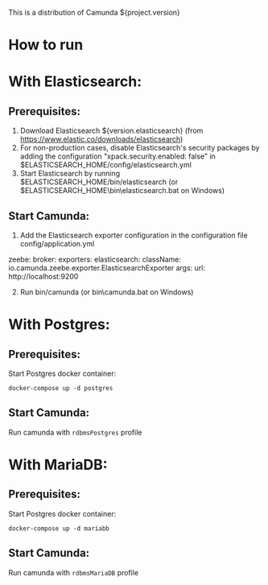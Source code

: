 This is a distribution of Camunda ${project.version}

How to run
==========

# With Elasticsearch:

## Prerequisites:

1. Download Elasticsearch ${version.elasticsearch} (from https://www.elastic.co/downloads/elasticsearch)
2. For non-production cases, disable Elasticsearch's security packages by adding the configuration "xpack.security.enabled: false" in $ELASTICSEARCH_HOME/config/elasticsearch.yml
3. Start Elasticsearch by running $ELASTICSEARCH_HOME/bin/elasticsearch (or $ELASTICSEARCH_HOME\bin\elasticsearch.bat on Windows)

## Start Camunda:

1. Add the Elasticsearch exporter configuration in the configuration file config/application.yml

zeebe:
broker:
exporters:
elasticsearch:
className: io.camunda.zeebe.exporter.ElasticsearchExporter
args:
url: http://localhost:9200

2. Run bin/camunda (or bin\camunda.bat on Windows)

# With Postgres:

## Prerequisites:

Start Postgres docker container:

```
docker-compose up -d postgres
```

## Start Camunda:

Run camunda with `rdbmsPostgres` profile

# With MariaDB:

## Prerequisites:

Start Postgres docker container:

```
docker-compose up -d mariabb
```

## Start Camunda:

Run camunda with `rdbmsMariaDB` profile




